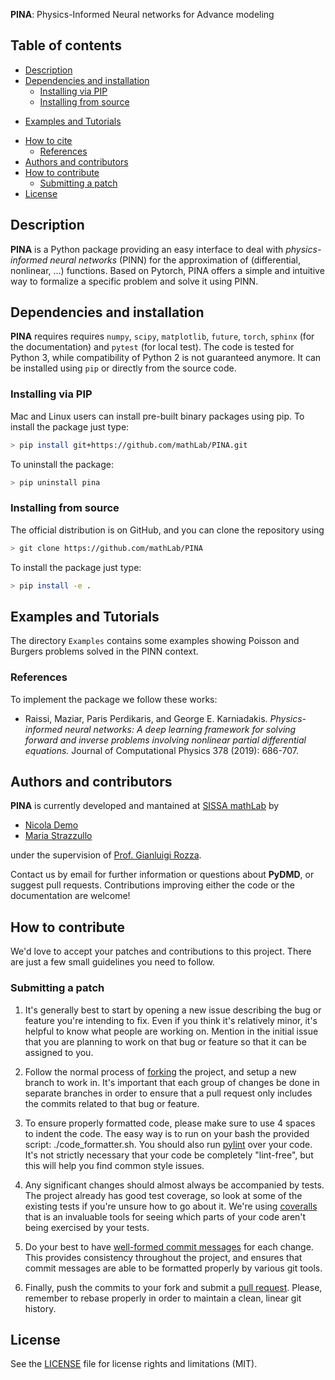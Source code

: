 <!-- <p align="center"> -->
<!--   <a href="http://mathlab.github.io/PyDMD/" target="_blank" > -->
<!--     <img alt="Python Dynamic Mode Decomposition" src="readme/logo_PyDMD.png" width="200" /> -->
<!--   </a> -->
<!-- </p> -->
<!-- <p align="center"> -->
<!--     <a href="https://doi.org/10.21105/joss.00530" target="_blank"> -->
<!--         <img alt="JOSS DOI" src="http://joss.theoj.org/papers/10.21105/joss.00530/status.svg"> -->
<!--     </a> -->
<!--     <a href="https://github.com/mathLab/PyDMD/blob/master/LICENSE" target="_blank"> -->
<!--         <img alt="Software License" src="https://img.shields.io/badge/license-MIT-brightgreen.svg?style=flat-square"> -->
<!--     </a> -->
<!--     <a href="https://badge.fury.io/py/pydmd"  target="_blank"> -->
<!--         <img alt="PyPI version" src="https://badge.fury.io/py/pydmd.svg"> -->
<!--     </a> -->
<!--     <a href="https://travis-ci.org/mathLab/PyDMD" target="_blank"> -->
<!--         <img alt="Build Status" src="https://travis-ci.org/mathLab/PyDMD.svg"> -->
<!--     </a> -->
<!--     <a href="https://www.codacy.com/gh/mathLab/PyDMD/dashboard?utm_source=github.com&amp;utm_medium=referral&amp;utm_content=mathLab/PyDMD&amp;utm_campaign=Badge_Coverage"> -->
<!--       <img src="https://app.codacy.com/project/badge/Coverage/c36adbea2e4a44eb8c0e4505b75e8245"/> -->
<!--     </a> -->
<!--     <a href="https://www.codacy.com/gh/mathLab/PyDMD/dashboard?utm_source=github.com&amp;utm_medium=referral&amp;utm_content=mathLab/PyDMD&amp;utm_campaign=Badge_Grade"> -->
<!--       <img src="https://app.codacy.com/project/badge/Grade/c36adbea2e4a44eb8c0e4505b75e8245"/> -->
<!--     </a> -->
<!-- </p> -->


**PINA**: Physics-Informed Neural networks for Advance modeling

## Table of contents
* [Description](#description)
* [Dependencies and installation](#dependencies-and-installation)
	* [Installing via PIP](#installing-via-pip)
	* [Installing from source](#installing-from-source)
<!-- * [Documentation](#documentation) -->
<!-- * [Testing](#testing) -->
* [Examples and Tutorials](#examples-and-tutorials)
<!-- * [Awards](#awards) -->
* [How to cite](#how-to-cite)
	* [References](#references)
	<!-- * [Recent works with PyDMD](#recent-works-with-pydmd) -->
* [Authors and contributors](#authors-and-contributors)
* [How to contribute](#how-to-contribute)
	* [Submitting a patch](#submitting-a-patch)
* [License](#license)

## Description
**PINA** is a Python package providing an easy interface to deal with
*physics-informed neural networks* (PINN) for the approximation of (differential,
nonlinear, ...) functions. Based on Pytorch, PINA offers a simple and intuitive
way to formalize a specific problem and solve it using PINN.


## Dependencies and installation
**PINA** requires requires `numpy`, `scipy`, `matplotlib`, `future`, `torch`, `sphinx` (for the documentation) and `pytest` (for local test). The code is tested for Python 3, while compatibility of Python 2 is not guaranteed anymore. It can be installed using `pip` or directly from the source code.

### Installing via PIP
Mac and Linux users can install pre-built binary packages using pip.
To install the package just type:
```bash
> pip install git+https://github.com/mathLab/PINA.git
```
To uninstall the package:
```bash
> pip uninstall pina
```

### Installing from source
The official distribution is on GitHub, and you can clone the repository using
```bash
> git clone https://github.com/mathLab/PINA
```

To install the package just type:
```bash
> pip install -e .
```

<!-- ## Documentation -->
<!-- **PyDMD** uses [Sphinx](http://www.sphinx-doc.org/en/stable/) for code documentation. You can view the documentation online [here](http://mathlab.github.io/PyDMD/). To build the html version of the docs locally simply: -->

<!-- ```bash -->
<!-- > cd docs -->
<!-- > make html -->
<!-- ``` -->

<!-- The generated html can be found in `docs/build/html`. Open up the `index.html` you find there to browse. -->


<!-- ## Testing -->

<!-- We are using Travis CI for continuous intergration testing. You can check out the current status [here](https://travis-ci.org/mathLab/PyDMD). -->

<!-- To run tests locally (`pytest` is required): -->

<!-- ```bash -->
<!-- > pytest -->
<!-- ``` -->

## Examples and Tutorials
The directory `Examples` contains some examples showing Poisson and Burgers problems solved in the PINN context.

### References
To implement the package we follow these works:

* Raissi, Maziar, Paris Perdikaris, and George E. Karniadakis.
  *Physics-informed neural networks: A deep learning framework for solving
  forward and inverse problems involving nonlinear partial differential
  equations.* Journal of Computational Physics 378 (2019): 686-707.


## Authors and contributors
**PINA** is currently developed and mantained at [SISSA mathLab](http://mathlab.sissa.it/) by
* [Nicola Demo](mailto:demo.nicola@gmail.com)
* [Maria Strazzullo](mailto:mstrazzu@gmail.com)


under the supervision of [Prof. Gianluigi Rozza](mailto:gianluigi.rozza@sissa.it).

Contact us by email for further information or questions about **PyDMD**, or suggest pull requests. Contributions improving either the code or the documentation are welcome!


## How to contribute
We'd love to accept your patches and contributions to this project. There are just a few small guidelines you need to follow.

### Submitting a patch

  1. It's generally best to start by opening a new issue describing the bug or
     feature you're intending to fix.  Even if you think it's relatively minor,
     it's helpful to know what people are working on.  Mention in the initial
     issue that you are planning to work on that bug or feature so that it can
     be assigned to you.

  2. Follow the normal process of [forking][] the project, and setup a new
     branch to work in.  It's important that each group of changes be done in
     separate branches in order to ensure that a pull request only includes the
     commits related to that bug or feature.

  3. To ensure properly formatted code, please make sure to use 4
     spaces to indent the code. The easy way is to run on your bash the provided
     script: ./code_formatter.sh. You should also run [pylint][] over your code.
     It's not strictly necessary that your code be completely "lint-free",
     but this will help you find common style issues.

  4. Any significant changes should almost always be accompanied by tests.  The
     project already has good test coverage, so look at some of the existing
     tests if you're unsure how to go about it. We're using [coveralls][] that
     is an invaluable tools for seeing which parts of your code aren't being
     exercised by your tests.

  5. Do your best to have [well-formed commit messages][] for each change.
     This provides consistency throughout the project, and ensures that commit
     messages are able to be formatted properly by various git tools.

  6. Finally, push the commits to your fork and submit a [pull request][]. Please,
     remember to rebase properly in order to maintain a clean, linear git history.

[forking]: https://help.github.com/articles/fork-a-repo
[pylint]: https://www.pylint.org/
[coveralls]: https://coveralls.io
[well-formed commit messages]: http://tbaggery.com/2008/04/19/a-note-about-git-commit-messages.html
[pull request]: https://help.github.com/articles/creating-a-pull-request


## License

See the [LICENSE](LICENSE.rst) file for license rights and limitations (MIT).

